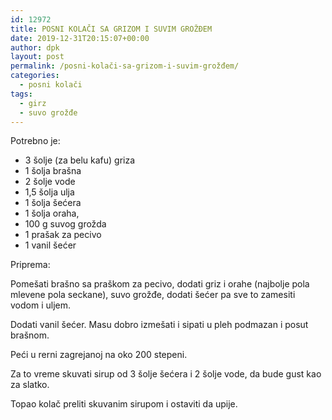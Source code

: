 ```yaml
---
id: 12972
title: POSNI KOLAČI SA GRIZOM I SUVIM GROŽĐEM
date: 2019-12-31T20:15:07+00:00
author: dpk
layout: post
permalink: /posni-kolači-sa-grizom-i-suvim-grožđem/
categories:
  - posni kolači
tags:
  - girz
  - suvo grožđe  
---
```

Potrebno je: 

* 3 šolje (za belu kafu) griza
* 1 šolja brašna
* 2 šolje vode
* 1,5 šolja ulja
* 1 šolja šećera
* 1 šolja oraha, 
* 100 g suvog grožda
* 1 prašak za pecivo
* 1 vanil šećer

Priprema:

Pomešati brašno sa praškom za pecivo, dodati griz i orahe (najbolje pola mlevene pola seckane), suvo grožđe, dodati šećer pa sve to zamesiti vodom i uljem. 

Dodati vanil šećer. Masu dobro izmešati i sipati u pleh podmazan i posut brašnom. 

Peći u rerni zagrejanoj na oko 200 stepeni. 

Za to vreme skuvati sirup od 3 šolje šećera i 2 šolje vode, da bude gust kao za slatko.

Topao kolač preliti skuvanim sirupom i ostaviti da upije.